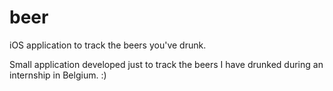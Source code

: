 # beer

iOS application to track the beers you've drunk.

Small application developed just to track the beers I have
drunked during an internship in Belgium. :)
